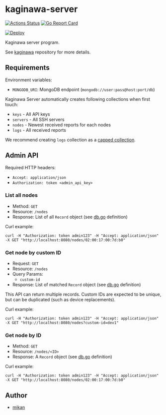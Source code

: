 kaginawa-server
===============

[![Actions Status](https://github.com/kaginawa/kaginawa-server/workflows/Go/badge.svg)](https://github.com/kaginawa/kaginawa-server/actions)
[![Go Report Card](https://goreportcard.com/badge/github.com/kaginawa/kaginawa-server)](https://goreportcard.com/report/github.com/kaginawa/kaginawa-server)

[![Deploy](https://www.herokucdn.com/deploy/button.svg)](https://heroku.com/deploy?template=https://github.com/kaginawa/kaginawa-server)

Kaginawa server program.

See [kaginawa](https://github.com/kaginawa/kaginawa) repository for more details.

## Requirements

Environment variables:

- `MONGODB_URI`: MongoDB endpoint (`mongodb://user:pass@host:port/db`)

Kaginawa Server automatically creates following collections when first touch:

- `keys` - All API keys
- `servers` - All SSH servers
- `nodes` - Newest received reports for each nodes
- `logs` - All received reports

We recommend creating `logs` collection as a [capped collection](https://docs.mongodb.com/manual/core/capped-collections/).

## Admin API

Required HTTP headers:

- `Accept: application/json`
- `Authorization: token <admin_api_key>`

### List all nodes

- Method: `GET`
- Resource: `/nodes`
- Response: List of all `Record` object (see [db.go](db.go) definition)

Curl example:

```
curl -H "Authorization: token admin123" -H "Accept: application/json" -X GET "http://localhost:8080/nodes/02:00:17:00:7d:b0"
```

### Get node by custom ID

- Request: `GET `
- Resource: `/nodes`
- Query Params:
    - `custom-id`
- Response: List of matched `Record` object (see [db.go](db.go) definition)

This API can return multiple records. 
Custom IDs are expected to be unique, but can be duplicated (such as device replacements).

Curl example:

```
curl -H "Authorization: token admin123" -H "Accept: application/json" -X GET "http://localhost:8080/nodes?custom-id=dev1"
```

### Get node by ID

- Method: `GET`
- Resource: `/nodes/<ID>`
- Response: A `Record` object (see [db.go](db.go) definition)

Curl example:

```
curl -H "Authorization: token admin123" -H "Accept: application/json" -X GET "http://localhost:8080/nodes/02:00:17:00:7d:b0"
```

## Author

- [mikan](https://github.com/mikan)
